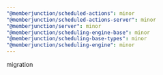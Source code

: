 ```yaml
---
"@memberjunction/scheduled-actions": minor
"@memberjunction/scheduled-actions-server": minor
"@memberjunction/server": minor
"@memberjunction/scheduling-engine-base": minor
"@memberjunction/scheduling-base-types": minor
"@memberjunction/scheduling-engine": minor
---
```


migration
